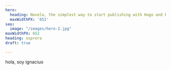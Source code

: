 ```yaml
---
hero:
  heading: Novela, the simplest way to start publishing with Hugo and Forestry.
  maxWidthPX: '652'
seo:
  image: "/images/hero-2.jpg"
maxWidthPX: 652
heading: osprera
draft: true

---
```

hola, soy ignaciuo
